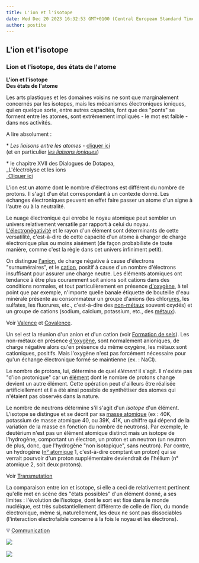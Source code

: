 ```yaml
---
title: L'ion et l'isotope
date: Wed Dec 20 2023 16:32:53 GMT+0100 (Central European Standard Time)
author: postite
---
```


## L'ion et l'isotope
### Lion et l'isotope, des états de l'atome
 **L'ion et l'isotope  
Des états de l'atome**

Les arts plastiques et les domaines voisins ne sont que marginalement concernés par les isotopes, mais les mécanismes électroniques ioniques, qui en quelque sorte, entre autres capacités, font que des "ponts" se forment entre les atomes, sont extrêmement impliqués - le mot est faible - dans nos activités.

A lire absolument :

\* _Les liaisons entre les atomes -_ [cliquer ici](liaisons.html)  
(et en particulier _[les liaisons ioniques](liaisons.html#ioniques)_)

\* le chapitre XVII des Dialogues de Dotapea,  
_L'électrolyse et les ions  
_[Cliquer ici](chap17electrolyseions.html)

L'ion est un atome dont le nombre d'électrons est différent du nombre de protons. Il s'agit d'un état correspondant à un contexte donné. Les échanges électroniques peuvent en effet faire passer un atome d'un signe à l'autre ou à la neutralité.

Le nuage électronique qui enrobe le noyau atomique peut sembler un univers relativement versatile par rapport à celui du noyau. [L'électronégativité](electronega.html) et le rayon d'un élément sont déterminants de cette versatilité, c'est-à-dire de cette capacité d'un atome à changer de charge électronique plus ou moins aisément (de façon probabiliste de toute manière, comme c'est la règle dans cet univers infiniment petit).

On distingue [l'anion](anion.html), de charge négative à cause d'électrons "surnuméraires", et le [cation](cation.html), positif à cause d'un nombre d'électrons insuffisant pour assurer une charge neutre. Les éléments atomiques ont tendance à être plus couramment soit anions soit cations dans des conditions normales, et tout particulièrement en présence [d'oxygène](oxygene.html), à tel point que par exemple, n'importe quelle banale étiquette de bouteille d'eau minérale présente au consommateur un groupe d'anions (les chlor[ures](uresiresates.html), les sulfates, les fluorures, etc., c'est-à-dire des [non-métaux](nonmetaux.html) souvent oxydés) et un groupe de cations (sodium, calcium, potassium, etc., des [métaux](metal.html)).

Voir [Valence](valence.html) et [Covalence](covalence.html).

Un sel est la réunion d'un anion et d'un cation (voir [Formation de sels](formationdesels.html)). Les non-métaux en présence [d'oxygène](oxygene.html), sont normalement anioniques, de charge négative alors qu'en présence du même oxygène, les métaux sont cationiques, positifs. Mais l'oxygène n'est pas forcément nécessaire pour qu'un échange électronique formé se maintienne (ex. : NaCl).

Le nombre de protons, lui, détermine de quel _élément_ il s'agit. Il n'existe pas "d'ion protonique" car un [élément](element.html) dont le nombre de protons change devient un autre élément. Cette opération peut d'ailleurs être réalisée artificiellement et il a été ainsi possible de synthétiser des atomes qui n'étaient pas observés dans la nature.

Le nombre de neutrons détermine s'il s'agit d'un _isotope_ d'un élément. L'isotope se distingue et se décrit par sa [masse atomique](annexe1.html#masseatomique) (ex : 40K, potassium de masse atomique 40, ou 39K, 41K, un chiffre qui dépend de la variation de la masse en fonction du nombre de neutrons). Par exemple, le deutérium n'est pas un élément atomique distinct mais un isotope de l'hydrogène, comportant un électron, un proton et un neutron (un neutron de plus, donc, que l'hydrogène "non isotopique", sans neutron). Par contre, un hydrogène ([n° atomique](annexe1.html#noatomique) 1, c'est-à-dire comptant un proton) qui se verrait pourvoir d'un proton supplémentaire deviendrait de l'hélium (n° atomique 2, soit deux protons).

Voir [Transmutation](transmutation.html)

La comparaison entre ion et isotope, si elle a ceci de relativement pertinent qu'elle met en scène des "états possibles" d'un élément donné, a ses limites : l'évolution de l'isotope, dont le sort est fixé dans le monde nucléique, est très substantiellement différente de celle de l'ion, du monde électronique, même si, naturellement, les deux ne sont pas dissociables (l'interaction électrofaible concerne à la fois le noyau et les électrons).



![](images/flechebas.gif) [Communication](http://www.artrealite.com/annonceurs.htm) 

[![](https://cbonvin.fr/sites/regie.artrealite.com/visuels/campagne1.png)](index-2.html#20131014)

![](https://cbonvin.fr/sites/regie.artrealite.com/visuels/campagne2.png)